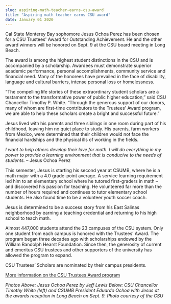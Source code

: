 ```yaml
---
slug: aspiring-math-teacher-earns-csu-award
title: "Aspiring math teacher earns CSU award"
date: January 01 2020
---
```


<p>Cal State Monterey Bay sophomore Jesus Ochoa Perez has been chosen for a CSU Trustees' Award for Outstanding Achievement. He and the other award winners will be honored on Sept. 9 at the CSU board meeting in Long Beach.
</p><p>The award is among the highest student distinctions in the CSU and is accompanied by a scholarship. Awardees must demonstrate superior academic performance, personal accomplishments, community service and financial need. Many of the honorees have prevailed in the face of disability, language and cultural barriers, intense personal loss or homelessness.
</p><p>“The compelling life stories of these extraordinary student scholars are a testament to the transformative power of public higher education,” said CSU Chancellor Timothy P. White. “Through the generous support of our donors, many of whom are first-time contributors to the Trustees’ Award program, we are able to help these scholars create a bright and successful future.”
</p><p>Jesus lived with his parents and three siblings in one room during part of his childhood, leaving him no quiet place to study. His parents, farm workers from Mexico, were determined that their children would not face the financial hardships and the physical ills of working in the fields.
</p><p><em>I want to help others develop their love for math. I will do everything in my power to provide a learning environment that is conducive to the needs of students.</em> – Jesus Ochoa Perez
</p><p>This semester, Jesus is starting his second year at CSUMB, where he is a math major with a 4.0 grade-point average. A service learning requirement led him to an elementary school where he tutored first-graders in math – and discovered his passion for teaching. He volunteered far more than the number of hours required and continues to tutor elementary school students. He also found time to be a volunteer youth soccer coach.
</p><p>Jesus is determined to be a success story from his East Salinas neighborhood by earning a teaching credential and returning to his high school to teach math.
</p><p>Almost 447,000 students attend the 23 campuses of the CSU system. Only one student from each campus is honored with the Trustees’ Award. The program began three decades ago with scholarships endowed by the William Randolph Hearst Foundation. Since then, the generosity of current and emeritus CSU trustees and other supporters of the university has allowed the program to expand.
</p><p>CSU Trustees’ Scholars are nominated by their campus presidents.
</p><p><a href="http://www.calstate.edu/foundation/trusteesawards">More information on the CSU Trustees Award program</a>
</p><p><em>Photos Above: Jesus Ochoa Perez by Jeff Lewis Below: CSU Chancellor Timothy White (left) and CSUMB President Eduardo Ochoa with Jesus at the awards reception in Long Beach on Sept. 9. Photo courtesy of the CSU</em>
</p>
